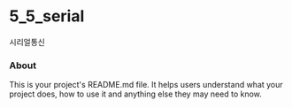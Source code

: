 5_5_serial
==========

시리얼통신

### About

This is your project's README.md file. It helps users understand what your
project does, how to use it and anything else they may need to know.